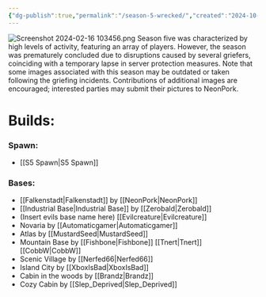 ```yaml
---
{"dg-publish":true,"permalink":"/season-5-wrecked/","created":"2024-10-16T22:32:08.777-05:00","updated":"2024-10-17T14:24:22.096-05:00"}
---
```


![Screenshot 2024-02-16 103456.png](/img/user/Images/Screenshot%202024-02-16%20103456.png)
Season five was characterized by high levels of activity, featuring an array of players. However, the season was prematurely concluded due to disruptions caused by several griefers, coinciding with a temporary lapse in server protection measures. Note that some images associated with this season may be outdated or taken following the griefing incidents. Contributions of additional images are encouraged; interested parties may submit their pictures to NeonPork.

# Builds:

### Spawn:
- [[S5 Spawn\|S5 Spawn]]
### Bases:
- [[Falkenstadt\|Falkenstadt]] by [[NeonPork\|NeonPork]]
- [[Industrial Base\|Industrial Base]] by [[Zerobald\|Zerobald]]
- (Insert evils base name here) [[Evilcreature\|Evilcreature]]
- Novaria by [[Automaticgamer\|Automaticgamer]]
- Atlas by [[MustardSeed\|MustardSeed]]
- Mountain Base by [[Fishbone\|Fishbone]] [[Tnert\|Tnert]] [[CobbW\|CobbW]]
- Scenic Village by [[Nerfed66\|Nerfed66]]
- Island City by [[XboxIsBad\|XboxIsBad]]
- Cabin in the woods by [[Brandz\|Brandz]]
- Cozy Cabin by [[Slep_Deprived\|Slep_Deprived]]
